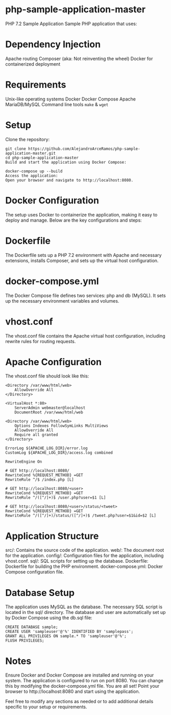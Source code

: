 # php-sample-application-master
PHP 7.2 Sample Application
Sample PHP application that uses:

# Dependency Injection
Apache routing
Composer (aka: Not reinventing the wheel)
Docker for containerized deployment

# Requirements
Unix-like operating systems
Docker
Docker Compose
Apache
MariaDB/MySQL
Command line tools `make` & `wget`

# Setup
Clone the repository:

    git clone https://github.com/AlejandroArceRamos/php-sample-application-master.git
    cd php-sample-application-master
    Build and start the application using Docker Compose:

    docker-compose up --build
    Access the application:
    Open your browser and navigate to http://localhost:8080.

# Docker Configuration
The setup uses Docker to containerize the application, making it easy to deploy and manage. Below are the key configurations and steps:

# Dockerfile
The Dockerfile sets up a PHP 7.2 environment with Apache and necessary extensions, installs Composer, and sets up the virtual host configuration.

# docker-compose.yml
The Docker Compose file defines two services: php and db (MySQL). It sets up the necessary environment variables and volumes.

# vhost.conf
The vhost.conf file contains the Apache virtual host configuration, including rewrite rules for routing requests.

# Apache Configuration
The vhost.conf file should look like this:

    <Directory /var/www/html/web>
        AllowOverride All
    </Directory>

    <VirtualHost *:80>
        ServerAdmin webmaster@localhost
        DocumentRoot /var/www/html/web

    <Directory /var/www/html/web>
        Options Indexes FollowSymLinks MultiViews
        AllowOverride All
        Require all granted
    </Directory>

    ErrorLog ${APACHE_LOG_DIR}/error.log
    CustomLog ${APACHE_LOG_DIR}/access.log combined

    RewriteEngine On

    # GET http://localhost:8080/
    RewriteCond %{REQUEST_METHOD} =GET
    RewriteRule ^/$ /index.php [L]

    # GET http://localhost:8080/<user>
    RewriteCond %{REQUEST_METHOD} =GET
    RewriteRule ^/([^/]+)$ /user.php?user=$1 [L]

    # GET http://localhost:8080/<user>/status/<tweet>
    RewriteCond %{REQUEST_METHOD} =GET
    RewriteRule ^/([^/]+)/status/([^/]+)$ /tweet.php?user=$1&id=$2 [L]
</VirtualHost>

# Application Structure
src/: Contains the source code of the application.
web/: The document root for the application.
config/: Configuration files for the application, including vhost.conf.
sql/: SQL scripts for setting up the database.
Dockerfile: Dockerfile for building the PHP environment.
docker-compose.yml: Docker Compose configuration file.

# Database Setup
The application uses MySQL as the database. The necessary SQL script is located in the sql/ directory.
The database and user are automatically set up by Docker Compose using the db.sql file:

    CREATE DATABASE sample;
    CREATE USER 'sampleuser'@'%' IDENTIFIED BY 'samplepass';
    GRANT ALL PRIVILEGES ON sample.* TO 'sampleuser'@'%';
    FLUSH PRIVILEGES;

# Notes
Ensure Docker and Docker Compose are installed and running on your system.
The application is configured to run on port 8080. You can change this by modifying the docker-compose.yml file.
You are all set! Point your browser to http://localhost:8080 and start using the application.

Feel free to modify any sections as needed or to add additional details specific to your setup or requirements.
